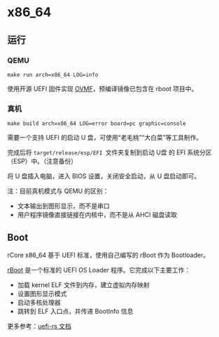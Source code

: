 # x86_64

## 运行

### QEMU

```
make run arch=x86_64 LOG=info
```

使用开源 UEFI 固件实现 [OVMF](https://github.com/tianocore/tianocore.github.io/wiki/OVMF)，预编译镜像已包含在 rboot 项目中。

### 真机

```
make build arch=x86_64 LOG=error board=pc graphic=console
```

需要一个支持 UEFI 的启动 U 盘，可使用“老毛桃”“大白菜”等工具制作。

完成后将 `target/release/esp/EFI `文件夹复制到启动 U盘 的 EFI 系统分区（ESP）中。（注意备份）

将 U 盘插入电脑，进入 BIOS 设置，关闭安全启动，从 U 盘启动即可。

注：目前真机模式与 QEMU 的区别：

* 文本输出到图形显示，而不是串口
* 用户程序镜像直接链接在内核中，而不是从 AHCI 磁盘读取

## Boot

rCore x86_64 基于 UEFI 标准，使用自己编写的 rBoot 作为 Bootloader。

[rBoot](https://github.com/rcore-os/rboot) 是一个标准的 UEFI OS Loader 程序。它完成以下主要工作：

* 加载 kernel ELF 文件到内存，建立虚拟内存映射
* 设置图形显示模式
* 启动多核处理器
* 跳转到 ELF 入口点，并传递 BootInfo 信息

更多参考：[uefi-rs 文档](https://github.com/rust-osdev/uefi-rs/blob/master/BUILDING.md)
